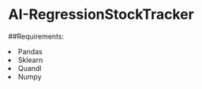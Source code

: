 # AI-RegressionStockTracker

##Requirements:
<list>
  <li>Pandas</li>
  <li>Sklearn</li>
  <li>Quandl</li>
  <li>Numpy</li>
</list>
  
